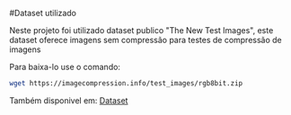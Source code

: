 #Dataset utilizado

Neste projeto foi utilizado dataset publico "The New Test Images", este dataset oferece imagens sem compressão para testes de compressão de imagens

Para baixa-lo use o comando:

```bash
wget https://imagecompression.info/test_images/rgb8bit.zip
```

Também disponivel em:
[Dataset](https://imagecompression.info/test_images/)
